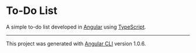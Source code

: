 # To-Do List

A simple to-do list developed in [Angular](http://angular.io) using [TypeScript](https://www.typescriptlang.org/).

--------------------------------------------------------------

This project was generated with [Angular CLI](https://github.com/angular/angular-cli) version 1.0.6.
